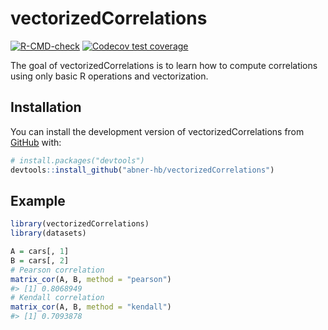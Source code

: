 
<!-- README.md is generated from README.Rmd. Please edit that file -->

# vectorizedCorrelations

<!-- badges: start -->

[![R-CMD-check](https://github.com/abner-hb/vectorizedCorrelations/actions/workflows/R-CMD-check.yaml/badge.svg)](https://github.com/abner-hb/vectorizedCorrelations/actions/workflows/R-CMD-check.yaml)
[![Codecov test
coverage](https://codecov.io/gh/abner-hb/vectorizedCorrelations/branch/main/graph/badge.svg)](https://app.codecov.io/gh/abner-hb/vectorizedCorrelations?branch=main)
<!-- badges: end -->

The goal of vectorizedCorrelations is to learn how to compute
correlations using only basic R operations and vectorization.

## Installation

You can install the development version of vectorizedCorrelations from
[GitHub](https://github.com/) with:

``` r
# install.packages("devtools")
devtools::install_github("abner-hb/vectorizedCorrelations")
```

## Example

``` r
library(vectorizedCorrelations)
library(datasets)

A = cars[, 1]
B = cars[, 2]
# Pearson correlation
matrix_cor(A, B, method = "pearson")
#> [1] 0.8068949
# Kendall correlation
matrix_cor(A, B, method = "kendall")
#> [1] 0.7093878
```
